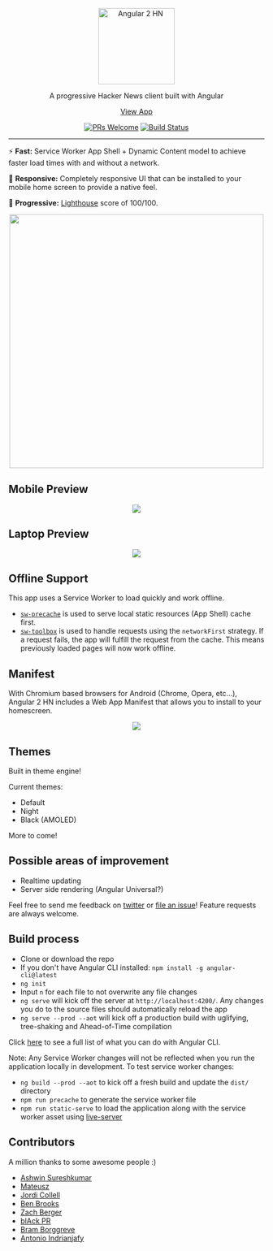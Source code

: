 <p align="center">
  <a href="https://angular2-hn.firebaseapp.com">
    <img alt="Angular 2 HN" title="Angular 2 HN" src="http://i.imgur.com/J303pQ4.png" width="150">
  </a>
</p>

<p align="center">
  A progressive Hacker News client built with Angular
</p>

<p align="center">
  <a href="https://angular2-hn.firebaseapp.com">View App</a>
</p>

<p align="center">
  <a href="/CONTRIBUTING.md"><img alt="PRs Welcome" src="https://img.shields.io/badge/PRs-welcome-brightgreen.svg"></a>
  <a href="https://travis-ci.org/housseindjirdeh/angular2-hn"><img alt="Build Status" src="https://travis-ci.org/housseindjirdeh/angular2-hn.svg?branch=master"></a>
</p>

---

:zap: **Fast:** Service Worker App Shell + Dynamic Content model to achieve faster load times with and without a network.

:iphone: **Responsive:** Completely responsive UI that can be installed to your mobile home screen to provide a native feel.

:rocket: **Progressive:** [Lighthouse](https://github.com/GoogleChrome/lighthouse) score of 100/100.

<p align="center">
  <img src = "http://i.imgur.com/fzJzLFO.png" width=500>
</p>

## Mobile Preview

<p align="center">
  <img src = "http://i.imgur.com/ZloA1hn.gif">
</p>

## Laptop Preview

<p align="center">
  <img src = "http://i.imgur.com/MrKHaln.gif">
</p>

## Offline Support

This app uses a Service Worker to load quickly and work offline.

* [`sw-precache`](https://github.com/GoogleChrome/sw-precache) is used to serve local static resources (App Shell) cache first.
* [`sw-toolbox`](https://github.com/GoogleChrome/sw-toolbox) is used to handle requests using the `networkFirst` strategy. If a request fails, the app will fulfill the request from the cache. This means previously loaded pages will now work offline.

## Manifest

With Chromium based browsers for Android (Chrome, Opera, etc...), Angular 2 HN includes a Web App Manifest that allows you to install to your homescreen.

<p align="center">
  <img src = "http://i.imgur.com/1RaaNkr.png">
</p>

## Themes

Built in theme engine!

Current themes:
* Default
* Night
* Black (AMOLED)

More to come!

## Possible areas of improvement

 - Realtime updating
 - Server side rendering (Angular Universal?)

Feel free to send me feedback on [twitter](https://twitter.com/hdjirdeh) or [file an issue](https://github.com/hdjirdeh/angular2-hn/issues/new)! Feature requests are always welcome.

## Build process

 - Clone or download the repo
 - If you don't have Angular CLI installed: `npm install -g angular-cli@latest`
 - `ng init`
 - Input `n` for each file to not overwrite any file changes
 - `ng serve` will kick off the server at `http://localhost:4200/`. Any changes you do to the source files should automatically reload the app
 - `ng serve --prod --aot` will kick off a production build with uglifying, tree-shaking and Ahead-of-Time compilation

Click [here](https://cli.angular.io/) to see a full list of what you can do with Angular CLI.

Note: Any Service Worker changes will not be reflected when you run the application locally in development. To test service worker changes:
 - `ng build --prod --aot` to kick off a fresh build and update the `dist/` directory
 - `npm run precache` to generate the service worker file
 - `npm run static-serve` to load the application along with the service worker asset using [live-server](https://github.com/tapio/live-server)

## Contributors

A million thanks to some awesome people :)

* [Ashwin Sureshkumar](https://github.com/ashwin-sureshkumar)
* [Mateusz](https://github.com/mateuszwitkowski)
* [Jordi Collell](https://github.com/jordic)
* [Ben Brooks](https://github.com/bbrks)
* [Zach Berger](https://github.com/zachberger)
* [blAck PR](https://github.com/blackpr)
* [Bram Borggreve](https://github.com/beeman)
* [Antonio Indrianjafy](https://github.com/Antogin)

